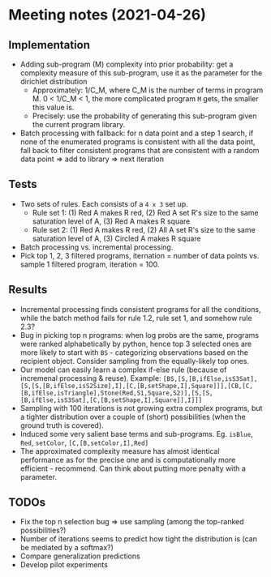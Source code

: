 # Meeting notes (2021-04-26)

## Implementation

- Adding sub-program (M) complexity into prior probability: get a complexity measure of this sub-program, use it as the parameter for the dirichlet distribution
  - Approximately: 1/C_M, where C_M is the number of terms in program M. 0 < 1/C_M < 1, the more complicated program `M` gets, the smaller this value is.
  - Precisely: use the probability of generating this sub-program given the current program library.
- Batch processing with fallback: for n data point and a step 1 search, if none of the enumerated programs is consistent with all the data point, fall back to filter consistent programs that are consistent with a random data point => add to library => next iteration

## Tests

- Two sets of rules. Each consists of a `4 x 3` set up.
  - Rule set 1: (1) Red A makes R red, (2) Red A set R's size to the same saturation level of A, (3) Red A makes R square
  - Rule set 2: (1) Red A makes R red, (2) All A set R's size to the same saturation level of A, (3) Circled A makes R square
- Batch processing vs. incremental processing.
- Pick top 1, 2, 3 filtered programs, iternation = number of data points vs. sample 1 filtered program, iteration = 100.

## Results

- Incremental processing finds consistent programs for all the conditions, while the batch method fails for rule 1.2, rule set 1, and somehow rule 2.3?
- Bug in picking top n programs: when log probs are the same, programs were ranked alphabetically by python, hence top 3 selected ones are more likely to start with `BS` - categorizing observations based on the recipient object. Consider sampling from the equally-likely top ones.
- Our model can easily learn a complex if-else rule (because of incremenal processing & reuse). Example: `[BS,[S,[B,ifElse,isS3Sat],[S,[S,[B,ifElse,isS2Size],I],[C,[B,setShape,I],Square]]],[CB,[C,[B,ifElse,isTriangle],Stone(Red,S1,Square,S2)],[S,[S,[B,ifElse,isS3Sat],[C,[B,setShape,I],Square]],I]]]`
- Sampling with 100 iterations is not growing extra complex programs, but a tighter distribution over a couple of (short) possibilities (when the ground truth is covered).
- Induced some very salient base terms and sub-programs. Eg. `isBlue`, `Red`, `setColor`, `[C,[B,setColor,I],Red]`
- The approximated complexity measure has almost identical performance as for the precise one and is computationally more efficient - recommend. Can think about putting more penalty with a parameter.

## TODOs

- Fix the top n selection bug => use sampling (among the top-ranked possibilities?)
- Number of iterations seems to predict how tight the distribution is (can be mediated by a softmax?)
- Compare generalization predictions
- Develop pilot experiments

